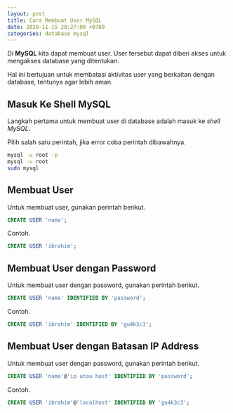 ```yaml
---
layout: post
title: Cara Membuat User MySQL
date: 2020-11-15 20:27:00 +0700
categories: database mysql
---
```


Di __MySQL__ kita dapat membuat user. User tersebut dapat diberi akses untuk mengakses database yang ditentukan.

Hal ini bertujuan untuk membatasi aktivitas user yang berkaitan dengan database, tentunya agar lebih aman.

## Masuk Ke Shell MySQL

Langkah pertama untuk membuat user di database adalah masuk ke *shell MySQL*.

Pilih salah satu perintah, jika error coba perintah dibawahnya.

```bash
mysql -u root -p
mysql -u root
sudo mysql
```

## Membuat User

Untuk membuat user, gunakan perintah berikut.

```sql
CREATE USER 'nama';
```

Contoh.

```sql
CREATE USER 'ibrahim';
```

## Membuat User dengan Password

Untuk membuat user dengan password, gunakan perintah berikut.

```sql
CREATE USER 'nama' IDENTIFIED BY 'password';
```

Contoh.

```sql
CREATE USER 'ibrahim' IDENTIFIED BY 'gu4k3c3';
```

## Membuat User dengan Batasan IP Address

Untuk membuat user dengan password, gunakan perintah berikut.

```sql
CREATE USER 'nama'@'ip atau host' IDENTIFIED BY 'password';
```

Contoh.

```sql
CREATE USER 'ibrahim'@'localhost' IDENTIFIED BY 'gu4k3c3';
```